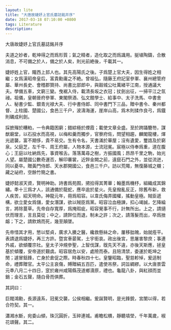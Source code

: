 ```yaml
---
layout: lite
title: "大唐故婕妤上官氏墓誌銘并序"
date: 2017-03-18 07:10:00 +0800
tags: Literature
description: 
---
```


大唐故婕妤上官氏墓誌銘并序

夫道之妙者，乾坤得之而爲形質；氣之精者，造化取之而爲識用。挻埴陶鑄，合散消息，不可備之於人，備之於人矣，則光前絶後，千載其一。

婕妤姓上官，隴西上邽人也。其先高陽氏之後。子爲楚上官大夫，因生得姓之相繼；女爲漢昭帝皇后，富貴勳庸之不絶。曾祖弘，隨藤王府記室參軍、襄州總管府屬、華州長史、會稽郡贊持、尚書比部郎中，與穀城公吐萬緒平江南，授通議大夫。學備五車，文窮三變。曳裾入侍，載清長坂之衣冠；扙劍出征，一掃平江之氛祲。祖儀，皇朝晉府參軍、東閣祭酒、弘文館學士、給事中、太子洗馬、中書舍人、秘書少監、銀青光禄大夫、行中書侍郎、同中書門下三品，贈中書令、秦州都督、上柱國、楚國公，食邑三千户，波濤海運，崖岸山高，爲木則揉作良弓，爲鐡則礪成利劍。

採摭殫於糟粕，一令典籍困窮；錯綜極於煙霞；載使文章全盛。至於跨躡簪笏，謀猷廟堂，以石投水而高視，以梅和羹而獨步，官寮府佐，問望相趨，麟閣龍樓，煇光遞襲，富不期侈，貴不易交。生有令名，天書滿於華屋；沒有遺愛，璽誥及於窮泉。父庭芝，左千牛、周王府屬，人物本源，士流冠冕。宸極以侍奉爲重，道在腹心；王庭以吐納爲先，事資喉舌。落落萬尋之樹，方振國風；昂昂千里之駒，始光人望。屬楚國公數奇運否，解印褰裳，近辤金闕之前，遠竄石門之外，並從流迸，同以憂卒。贈黃門侍郎、天水郡開國公，食邑三千户。訪以荒陬，無復藤城之櫬；藏之祕府，空餘竹簡之書。

婕妤懿淑天資，賢明神助。詩書爲苑囿，捃拾得其菁華；翰墨爲機杼，組織成其錦繡。秊十三爲才人，該通備於龍蛇，應卒逾於星火。先皇撥亂反正，除舊布新，救人疾苦，紹天明命。神龍元年，冊爲昭容。以韋氏侮弄國權，搖動皇極。賊臣遞構，欲立愛女爲儲，愛女潛謀，欲以賊臣爲黨。昭容泣血極諫，扣心竭誠，乞降綸言，將除蔓草。先帝自存寬厚，爲掩瑕疵，昭容覺事不行，計無所出。上之，請擿伏而理言，言且莫從；中之，請辤位而退，制未之許；次之，請落髮而出，卒爲挫衂；下之，請飲鴆而死，幾至顛墜。

先帝惜其才用，慜以堅貞，廣求入腠之醫，纔救懸絲之命，屢移朏魄，始就痊平。表請退爲婕妤，再三方許。暨宮車晏駕，土宇銜哀。政出後宮，思屠害黎庶；事連外戚，欲傾覆宗社。皇太子沖規參聖，上智伐謀，旣先天不違，亦後天斯應，拯皇基於傾覆，安帝道於艱虞。昭容居危以安，處險而泰。且陪清禁，委運於乾坤之閒；遽冒銛鋒，亡身於倉促之際。時春秋四十七。皇鑒昭臨，聖慈軫悼，爰适制命，禮葬贈官。太平公主哀傷，賻贈絹五百匹，遣使吊祭，詞旨綢繆。以大唐景雲元秊八月二十四日，窆於雍州咸陽縣茂道鄉瀆原，禮也。龜龍八卦，與紅顔而並銷；金石五聲，隨白骨而俱葬。

其詞曰：

巨閥鴻勳，長源遠系，冠冕交襲，公侯相繼。爰誕賢明，是光鋒銳，宮闈以得，若合符契。其一。

瀟湘水斷，宛委山傾，珠沉圓折，玉碎連城。甫瞻松檟，靜聽墳塋，千年萬歲，椒花頌聲。其二。